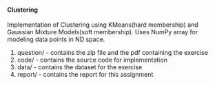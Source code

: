 #### Clustering
Implementation of Clustering using KMeans(hard membership) and Gaussian Mixture Models(soft membership). Uses NumPy array for modeling data points in ND space.
1. question/ - contains the zip file and the pdf containing the exercise
2. code/ - contains the source code for implementation
3. data/ - contains the dataset for the exercise
4. report/ - contains the report for this assignment
